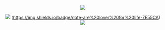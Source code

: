 <div align="center">

  ![](https://i.postimg.cc/PrPK9QSv/IMG-7494.png)
  
  ![](https://files.catbox.moe/syyhzf.png)
(https://img.shields.io/badge/note-are%20lover%20for%20life-7E55CA)<img src="https://images-wixmp-ed30a86b8c4ca887773594c2.wixmp.com/f/15a3b5dc-27ab-46cd-b8f1-cafc0a51d88c/damz1b0-8f370010-e822-4383-99d0-57816c49cf88.png?token=eyJ0eXAiOiJKV1QiLCJhbGciOiJIUzI1NiJ9.eyJzdWIiOiJ1cm46Ly9jb2Ryb2NwLmNvbS91c2VyL2ltYWdlcy9hbGxpbmVzLzM0NzEwNTk0ODQ0Ny90aGVycy9tb2RlbHMvMTY1NzU1NzVfWTUxZDg4YWIwZGFlMmEt4by04ZjM3MDAtMC1lMDIyLTQzOD0tMTkC01NzgxNmM0OWMmODguOG5nTn1dXSw1YXVkIjpbInVybjpzZXJzaW9uOmZpbGVzOjdmZWYxQjkxY0IxN5Nv4-8vhi258R6FTK5XHU1AT8MGOC7pp9qvc3bVN-E" />
